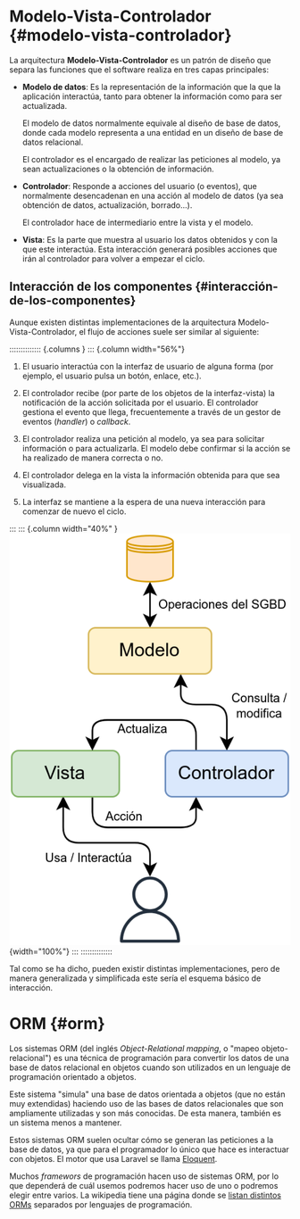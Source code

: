 
# Modelo-Vista-Controlador {#modelo-vista-controlador}

La arquitectura **Modelo-Vista-Controlador** es un patrón de diseño que separa las funciones que el software realiza en tres capas principales:

-   **Modelo de datos**: Es la representación de la información que la que la aplicación interactúa, tanto para obtener la información como para ser actualizada.

    El modelo de datos normalmente equivale al diseño de base de datos, donde cada modelo representa a una entidad en un diseño de base de datos relacional.

    El controlador es el encargado de realizar las peticiones al modelo, ya sean actualizaciones o la obtención de información.

-   **Controlador**: Responde a acciones del usuario (o eventos), que normalmente desencadenan en una acción al modelo de datos (ya sea obtención de datos, actualización, borrado\...).

    El controlador hace de intermediario entre la vista y el modelo.

-   **Vista**: Es la parte que muestra al usuario los datos obtenidos y con la que este interactúa. Esta interacción generará posibles acciones que irán al controlador para volver a empezar el ciclo.

## Interacción de los componentes {#interacción-de-los-componentes}

Aunque existen distintas implementaciones de la arquitectura Modelo-Vista-Controlador, el flujo de acciones suele ser similar al siguiente:

:::::::::::::: {.columns }
::: {.column width="56%"}
1.  El usuario interactúa con la interfaz de usuario de alguna forma (por ejemplo, el usuario pulsa un botón, enlace, etc.).

2.  El controlador recibe (por parte de los objetos de la interfaz-vista) la notificación de la acción solicitada por el usuario. El controlador gestiona el evento que llega, frecuentemente a través de un gestor de eventos (*handler*) o *callback*.

3.  El controlador realiza una petición al modelo, ya sea para solicitar información o para actualizarla. El modelo debe confirmar si la acción se ha realizado de manera correcta o no.

4.  El controlador delega en la vista la información obtenida para que sea visualizada.

5.  La interfaz se mantiene a la espera de una nueva interacción para comenzar de nuevo el ciclo.

:::
::: {.column width="40%" }
![](img/laravel/mvc.png){width="100%"}
:::
::::::::::::::


Tal como se ha dicho, pueden existir distintas implementaciones, pero de manera generalizada y simplificada este sería el esquema básico de interacción.

# ORM {#orm}

Los sistemas ORM (del inglés *Object-Relational mapping*, o "mapeo objeto-relacional") es una técnica de programación para convertir los datos de una base de datos relacional en objetos cuando son utilizados en un lenguaje de programación orientado a objetos.

Este sistema "simula" una base de datos orientada a objetos (que no están muy extendidas) haciendo uso de las bases de datos relacionales que son ampliamente utilizadas y son más conocidas. De esta manera, también es un sistema menos a mantener.

Estos sistemas ORM suelen ocultar cómo se generan las peticiones a la base de datos, ya que para el programador lo único que hace es interactuar con objetos. El motor que usa Laravel se llama [Eloquent](https://laravel.com/docs/10.x/eloquent#retrieving-models).

Muchos *framewors* de programación hacen uso de sistemas ORM, por lo que dependerá de cuál usemos podremos hacer uso de uno o podremos elegir entre varios. La wikipedia tiene una página donde se [listan distintos ORMs](https://en.wikipedia.org/wiki/List_of_object%E2%80%93relational_mapping_software) separados por lenguajes de programación.


